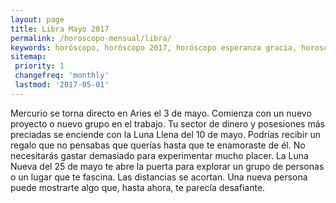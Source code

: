 ```yaml
---
layout: page
title: Libra Mayo 2017 
permalink: /horoscopo-mensual/libra/
keywords: horóscopo, horóscopo 2017, horóscopo esperanza gracia, horoscop, horóscopos gratis, horoscopo libra, horoscopo libra 2017, Tarot, Astrologia, Zodíaco, libra, horoscopo gratis, horoscopo del mes 
sitemap:
 priority: 1
 changefreq: 'monthly'
 lastmod: '2017-05-01'
---
```


 Mercurio se torna directo en Aries el 3 de mayo. Comienza con un nuevo proyecto o nuevo grupo en el trabajo. Tu sector de dinero y posesiones más preciadas se enciende con la Luna Llena del 10 de mayo. Podrías recibir un regalo que no pensabas que querías hasta que te enamoraste de él. No necesitarás gastar demasiado para experimentar mucho placer. La Luna Nueva del 25 de mayo te abre la puerta para explorar un grupo de personas o un lugar que te fascina. Las distancias se acortan. Una nueva persona puede mostrarte algo que, hasta ahora, te parecía desafiante.
